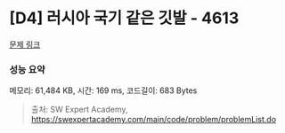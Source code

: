 # [D4] 러시아 국기 같은 깃발 - 4613 

[문제 링크](https://swexpertacademy.com/main/code/problem/problemDetail.do?contestProbId=AWQl9TIK8qoDFAXj) 

### 성능 요약

메모리: 61,484 KB, 시간: 169 ms, 코드길이: 683 Bytes



> 출처: SW Expert Academy, https://swexpertacademy.com/main/code/problem/problemList.do